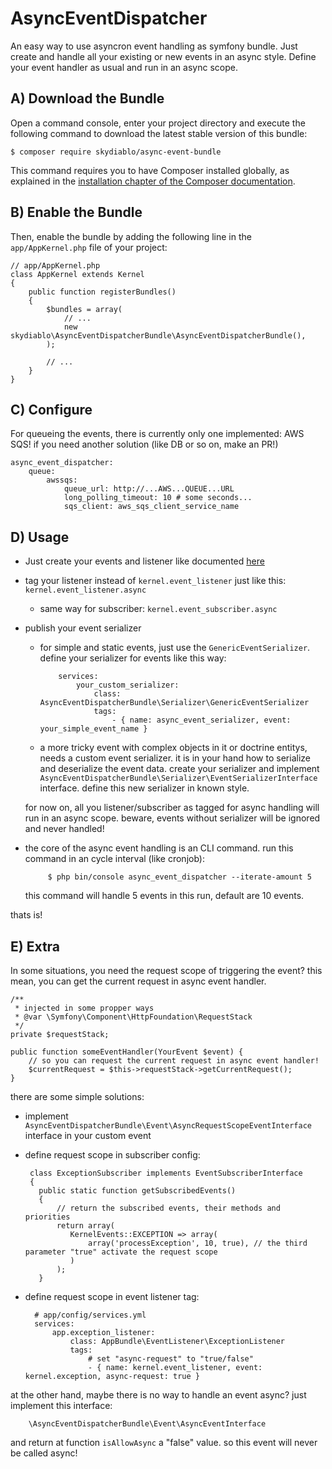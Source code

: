 # AsyncEventDispatcher

An easy way to use asyncron event handling as symfony bundle. Just create and handle all your existing or new events in an async style. Define your event handler as usual and run in an async scope.

A) Download the Bundle
----------------------

Open a command console, enter your project directory and execute the
following command to download the latest stable version of this bundle:

    $ composer require skydiablo/async-event-bundle

This command requires you to have Composer installed globally, as explained
in the [installation chapter of the Composer documentation](https://getcomposer.org/).

B) Enable the Bundle
--------------------

Then, enable the bundle by adding the following line in the ``app/AppKernel.php``
file of your project:

    // app/AppKernel.php
    class AppKernel extends Kernel
    {
        public function registerBundles()
        {
            $bundles = array(
                // ...
                new skydiablo\AsyncEventDispatcherBundle\AsyncEventDispatcherBundle(),
            );

            // ...
        }
    }

C) Configure
----------------------
For queueing the events, there is currently only one implemented: AWS SQS! if you need another solution (like DB or so on, make an PR!)

    async_event_dispatcher:
        queue:
            awssqs:
                queue_url: http://...AWS...QUEUE...URL
                long_polling_timeout: 10 # some seconds...
                sqs_client: aws_sqs_client_service_name

D) Usage
----------------------

* Just create your events and listener like documented [here](http://symfony.com/doc/current/event_dispatcher.html)
* tag your listener instead of `kernel.event_listener` just like this: `kernel.event_listener.async`
  * same way for subscriber: `kernel.event_subscriber.async`
* publish your event serializer
  * for simple and static events, just use the `GenericEventSerializer`. define your serializer for events like this way:
    
            services:
                your_custom_serializer:
                    class: AsyncEventDispatcherBundle\Serializer\GenericEventSerializer
                    tags:
                        - { name: async_event_serializer, event: your_simple_event_name }

  * a more tricky event with complex objects in it or doctrine entitys, needs a custom event serializer. it is in your hand how to serialize and deserialize the event data. create your serializer and implement `AsyncEventDispatcherBundle\Serializer\EventSerializerInterface` interface. define this new serializer in known style. 
              
  for now on, all you listener/subscriber as tagged for async handling will run in an async scope. beware, events without serializer will be ignored and never handled!   
 * the core of the async event handling is an CLI command. run this command in an cycle interval (like cronjob):

            $ php bin/console async_event_dispatcher --iterate-amount 5
       
   this command will handle 5 events in this run, default are 10 events.
   
thats is!  

E) Extra
----------------------
In some situations, you need the request scope of triggering the event? this mean, you can get the current request in async event handler.

    /**
     * injected in some propper ways
     * @var \Symfony\Component\HttpFoundation\RequestStack
     */
    private $requestStack;

    public function someEventHandler(YourEvent $event) {
        // so you can request the current request in async event handler!
        $currentRequest = $this->requestStack->getCurrentRequest();
    }
    
     
there are some simple solutions:

 * implement `AsyncEventDispatcherBundle\Event\AsyncRequestScopeEventInterface` interface in your custom event
 * define request scope in subscriber config:
  
        class ExceptionSubscriber implements EventSubscriberInterface
        {
          public static function getSubscribedEvents()
          {
              // return the subscribed events, their methods and priorities
              return array(
                 KernelEvents::EXCEPTION => array(
                     array('processException', 10, true), // the third parameter "true" activate the request scope
                 )
              );
          }
 * define request scope in event listener tag:
 
         # app/config/services.yml
         services:
             app.exception_listener:
                 class: AppBundle\EventListener\ExceptionListener
                 tags:
                     # set "async-request" to "true/false"
                     - { name: kernel.event_listener, event: kernel.exception, async-request: true }
                     
                     
at the other hand, maybe there is no way to handle an event async? just implement this interface:

        \AsyncEventDispatcherBundle\Event\AsyncEventInterface
        
and return at function `isAllowAsync` a "false" value. so this event will never be called async!
